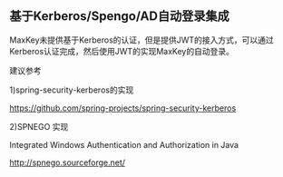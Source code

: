 <h2>基于Kerberos/Spengo/AD自动登录集成</h2>

MaxKey未提供基于Kerberos的认证，但是提供JWT的接入方式，可以通过Kerberos认证完成，然后使用JWT的实现MaxKey的自动登录。

建议参考

1)spring-security-kerberos的实现

https://github.com/spring-projects/spring-security-kerberos

2)SPNEGO 实现

Integrated Windows Authentication and Authorization in Java

http://spnego.sourceforge.net/